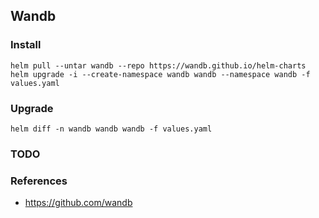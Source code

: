 ## Wandb
### Install
```
helm pull --untar wandb --repo https://wandb.github.io/helm-charts
helm upgrade -i --create-namespace wandb wandb --namespace wandb -f values.yaml
```

### Upgrade
```
helm diff -n wandb wandb wandb -f values.yaml
```

### TODO

### References
- https://github.com/wandb
